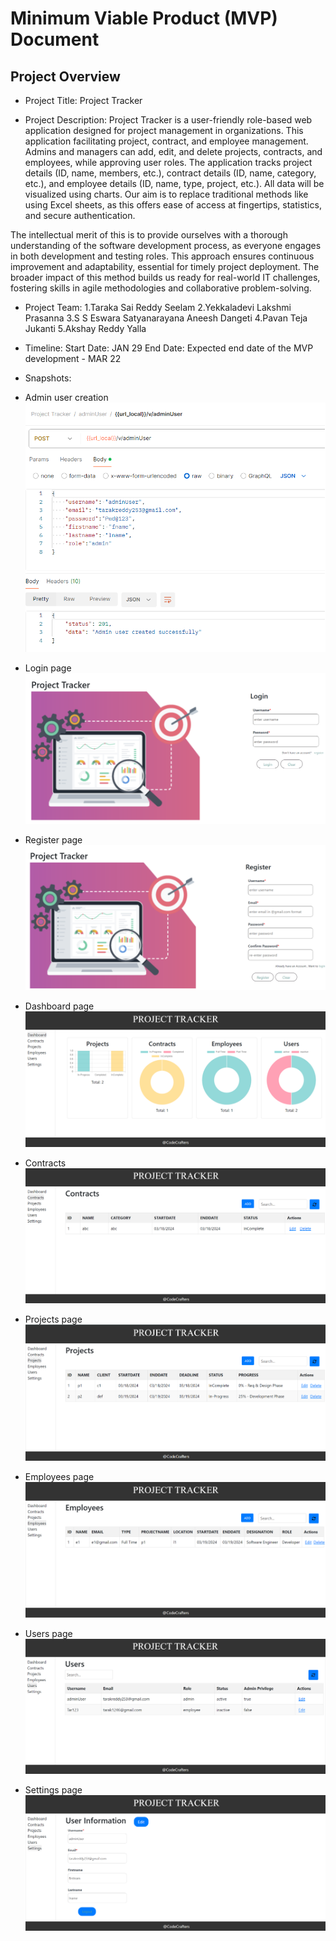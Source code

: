 # Minimum Viable Product (MVP) Document

## Project Overview

* Project Title: Project Tracker 

* Project Description: Project Tracker is a user-friendly role-based web application designed for project management in organizations. This application facilitating project, contract, and employee management. Admins and managers can add, edit, and delete projects, contracts, and employees, while approving user roles. The application tracks project details (ID, name, members, etc.), contract details (ID, name, category, etc.), and employee details (ID, name, type, project, etc.). All data will be visualized using charts. Our aim is to replace traditional methods like using Excel sheets, as this offers ease of access at fingertips, statistics, and secure authentication.

The intellectual merit of this is to provide ourselves with a thorough understanding of the software development process, as everyone engages in both development and testing roles. This approach ensures continuous improvement and adaptability, essential for timely project deployment. The broader impact of this method builds us ready for real-world IT challenges, fostering skills in agile methodologies and collaborative problem-solving.

* Project Team: 
1.Taraka Sai Reddy Seelam
2.Yekkaladevi Lakshmi Prasanna
3.S S Eswara Satyanarayana Aneesh Dangeti
4.Pavan Teja Jukanti
5.Akshay Reddy Yalla

* Timeline:
Start Date:  JAN 29
End Date: Expected end date of the MVP development - MAR 22

* Snapshots:

* Admin user creation
![alt text](<admin user.png>)

* Login page
![alt text](<login page.png>)

* Register page
![alt text](register.png)

* Dashboard page
![alt text](dashboard-1.png)

* Contracts
![alt text](<contracts page.png>)

* Projects page
![alt text](<projects page.png>)

* Employees page
![alt text](<employees page.png>)

* Users page
![alt text](<users page.png>)

* Settings page
![alt text](settings.png)
